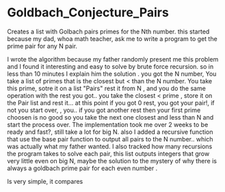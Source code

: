 # Goldbach_Conjecture_Pairs

Creates a list with Golbach pairs primes for the Nth number.
this started because my dad, whoa math teacher, ask me to write a program to get the prime pair for any N pair.

I wrote the algorithm because my father randomly present me this problem and I found it interesting and easy to solve by brute force recursion.
so in less than 10 minutes I explain him the solution . you got the N number, You take a list of primes that is the closest but < than the N number.
You take this prime, sotre it on a list "Pairs" rest it from N , and you do the same operation with the rest you got.. you take the closest < prime , store it on the Pair list and rest it... at this point if you got 0 rest, you got your pair!, if not you start over,   , you.. if you got another rest then your first prime choosen is no good so you take the next one closest and less than N
and start the process over.
The implementation took me over 2 weeks to be ready and fast?, still take a lot for big N. also I added a recursive function that use the base pair function to output all pairs to the N number..
which was actually what my father wanted. 
I also tracked how many recursions the program takes to solve each pair, this list outputs integers that grow very little even on big N, maybe the solution to the mystery of why there is always a goldbach prime pair for each even number .



Is very simple, it compares
